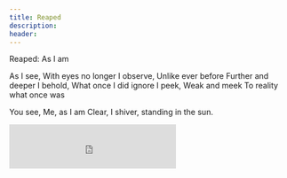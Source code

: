 ```yaml
---
title: Reaped
description: 
header: 
---
```

Reaped: As I am

As I see,
With eyes no longer
I observe,
Unlike ever before 
Further and deeper
I behold,
What once I did ignore
I peek,
Weak and meek 
To reality what once was

You see,
Me, as I am
Clear, I shiver,
standing in the sun.

<iframe src="https://embed.spotify.com/?uri=spotify:track:1IBk5PttmnPcGnysEwtiXi" width="300" height="80" frameborder="0" allowtransparency="true"></iframe>